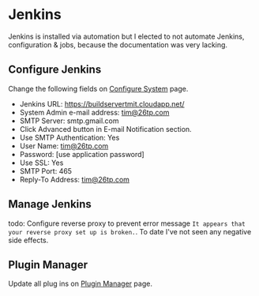 # Jenkins

Jenkins is installed via automation but I elected to not automate Jenkins, configuration & jobs, because the documentation was very lacking.

## Configure Jenkins

Change the following fields on [Configure System](https://buildservertmit.cloudapp.net/configure) page.

- Jenkins URL: https://buildservertmit.cloudapp.net/
- System Admin e-mail address: tim@26tp.com
- SMTP Server: smtp.gmail.com
- Click Advanced button in E-mail Notification section.
- Use SMTP Authentication: Yes
- User Name: tim@26tp.com
- Password: [use application password]
- Use SSL: Yes
- SMTP Port: 465
- Reply-To Address: tim@26tp.com
  
## Manage Jenkins

todo: Configure reverse proxy to prevent error message `It appears that your reverse proxy set up is broken.`. To date I've not seen any negative side effects.

## Plugin Manager

Update all plug ins on [Plugin Manager](https://buildservertmit.cloudapp.net/pluginManager/) page.